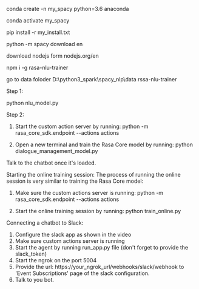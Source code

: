 
conda create -n my_spacy python=3.6 anaconda

conda activate my_spacy

pip install -r my_install.txt

python -m spacy download en

download nodejs form nodejs.org/en

npm i -g rasa-nlu-trainer

go to data foloder
D:\python3_spark\spacy_nlp\data  rssa-nlu-trainer



Step 1:

python nlu_model.py


Step 2:

1. Start the custom action server by running:
python -m rasa_core_sdk.endpoint --actions actions

2. Open a new terminal and train the Rasa Core model by running:
python dialogue_management_model.py

Talk to the chatbot once it's loaded.



Starting the online training session:
The process of running the online session is very similar to training the Rasa Core model:

1. Make sure the custom actions server is running:
python -m rasa_core_sdk.endpoint --actions actions

2. Start the online training session by running:
python train_online.py


Connecting a chatbot to Slack:
1. Configure the slack app as shown in the video
2. Make sure custom actions server is running
3. Start the agent by running run_app.py file (don't forget to provide the slack_token)
4. Start the ngrok on the port 5004
5. Provide the url: https://your_ngrok_url/webhooks/slack/webhook to 'Event Subscriptions' page of the slack configuration.
6. Talk to you bot.




